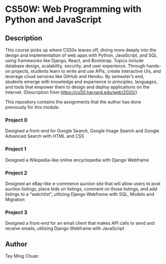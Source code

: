 # CS50W: Web Programming with Python and JavaScript #

## Description ##
This course picks up where CS50x leaves off, diving more deeply into the design and implementation of web apps with Python, JavaScript, and SQL using frameworks like Django, React, and Bootstrap. Topics include database design, scalability, security, and user experience. Through hands-on projects, students learn to write and use APIs, create interactive UIs, and leverage cloud services like GitHub and Heroku. By semester’s end, students emerge with knowledge and experience in principles, languages, and tools that empower them to design and deploy applications on the Internet. (Description from https://cs50.harvard.edu/web/2020/)

This repository contains the assignments that the author has done previously for this module.

### Project 0 ### 
Designed a front-end for Google Search, Google Image Search and Google Advanced Search with HTML and CSS

### Project 1 ###
Designed a Wikipedia-like online encyclopedia with Django Webframe

### Project 2 ###
Designed an eBay-like e-commerce auction site that will allow users to post auction listings, place bids on listings, comment on those listings, and add listings to a “watchlist”, utilizing Django Webframe with SQL, Models and Migration

### Project 3 ###
Designed a front-end for an email client that makes API calls to send and receive emails, utilizing Django Webframe with JavaScript

## Author ##
Tey Ming Chuan
